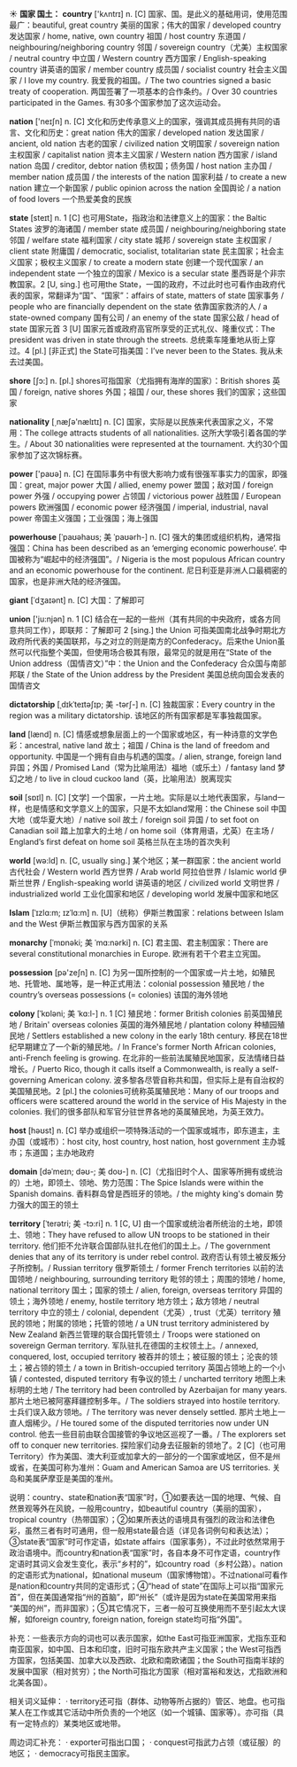 ☀ <span class="category">**国家 国土：**</span>
<span class="vocabulary">**country**</span> ['kʌntrɪ] 
<span class="definition">n. [C] 国家、国。是此义的基础用词，使用范围最广：</span>beautiful, great country 美丽的国家；伟大的国家 / developed country 发达国家 / home, native, own country 祖国 / host country 东道国 / neighbouring/neighboring country 邻国 / sovereign country（尤美）主权国家 / neutral country 中立国 / Western country 西方国家 / English-speaking country 讲英语的国家 / member country 成员国 / socialist country 社会主义国家 / I love my country. 我爱我的祖国。/ The two countries signed a basic treaty of cooperation. 两国签署了一项基本的合作条约。/ Over 30 countries participated in the Games. 有30多个国家参加了这次运动会。

<span class="vocabulary">**nation**</span> ['neɪʃn] 
<span class="definition">n. [C] 文化和历史传承意义上的国家，强调其成员拥有共同的语言、文化和历史：</span>great nation 伟大的国家 / developed nation 发达国家 / ancient, old nation 古老的国家 / civilized nation 文明国家 / sovereign nation 主权国家 / capitalist nation 资本主义国家 / Western nation 西方国家 / island nation 岛国 / creditor, debtor nation 债权国；债务国 / host nation 主办国 / member nation 成员国 / the interests of the nation 国家利益 / to create a new nation 建立一个新国家 / public opinion across the nation 全国舆论 / a nation of food lovers 一个热爱美食的民族

<span class="vocabulary">**state**</span> [steɪt] 
<span class="definition">n. 1 [C] 也可用State，指政治和法律意义上的国家：</span>the Baltic States 波罗的海诸国 / member state 成员国 / neighbouring/neighboring state 邻国 / welfare state 福利国家 / city state 城邦 / sovereign state 主权国家 / client state 附庸国 / democratic, socialist, totalitarian state 民主国家；社会主义国家；极权主义国家 / to create a modern state 创建一个现代国家 / an independent state 一个独立的国家 / Mexico is a secular state 墨西哥是个非宗教国家。<span class="definition">2 [U, sing.] 也可用the State，一国的政府，不过此时也可看作由政府代表的国家，常翻译为“国”、“国家”：</span>affairs of state, matters of state 国家事务 / people who are financially dependent on the state 依靠国家救济的人 / a state-owned company 国有公司 / an enemy of the state 国家公敌 / head of state 国家元首 <span class="definition">3 [U] 国家元首或政府高官所享受的正式礼仪、隆重仪式：</span>The president was driven in state through the streets. 总统乘车隆重地从街上穿过。<span class="definition">4 [pl.] [非正式] the State可指美国：</span>I’ve never been to the States. 我从未去过美国。

<span class="vocabulary">**shore**</span> [ʃɔ:] 
<span class="definition">n. [pl.] shores可指国家（尤指拥有海岸的国家）：</span>British shores 英国 / foreign, native shores 外国；祖国 / our, these shores 我们的国家；这些国家

<span class="vocabulary">**nationality**</span> [͵næʃə'nælɪtɪ] 
<span class="definition">n. [C] 国家，实际是以民族来代表国家之义，不常用：</span>The college attracts students of all nationalities. 这所大学吸引着各国的学生。/ About 30 nationalities were represented at the tournament. 大约30个国家参加了这次锦标赛。

<span class="vocabulary">**power**</span> ['paʊə] 
<span class="definition">n. [C] 在国际事务中有很大影响力或有很强军事实力的国家，即强国：</span>great, major power 大国 / allied, enemy power 盟国；敌对国 / foreign power 外强 / occupying power 占领国 / victorious power 战胜国 / European powers 欧洲强国 / economic power 经济强国 / imperial, industrial, naval power 帝国主义强国；工业强国；海上强国
           
<span class="vocabulary">**powerhouse**</span> [ˈpaʊəhaʊs; 美 ˈpaʊərh-]
<span class="definition">n. [C] 强大的集团或组织机构，通常指强国：</span>China has been described as an ‘emerging economic powerhouse’. 中国被称为“崛起中的经济强国”。/ Nigeria is the most populous African country and an economic powerhouse for the continent. 尼日利亚是非洲人口最稠密的国家，也是非洲大陆的经济强国。
           
<span class="vocabulary">**giant**</span> [ˈdʒaɪənt]
<span class="definition">n. [C] 大国：</span>了解即可
 
<span class="vocabulary">**union**</span> ['ju:njən] 
<span class="definition">n. 1 [C] 结合在一起的一些州（其有共同的中央政府，或各方同意共同工作），即联邦：</span>了解即可 <span class="definition">2 [sing.] the Union 可指美国南北战争时期北方政府所代表的美国联邦，与之对立的则是南方的Confederacy。后来the Union虽然可以代指整个美国，但使用场合极其有限，最常见的就是用在“State of the Union address（国情咨文）”中：</span>the Union and the Confederacy 合众国与南部邦联 / the State of the Union address by the President 美国总统向国会发表的国情咨文
           
<span class="vocabulary">**dictatorship**</span> [ˌdɪkˈteɪtəʃɪp; 美 -tərʃ-]
<span class="definition">n. [C] 独裁国家：</span>Every country in the region was a military dictatorship. 该地区的所有国家都是军事独裁国家。

<span class="vocabulary">**land**</span> [lænd] 
<span class="definition">n. [C] 情感或想象层面上的一个国家或地区，有一种诗意的文学色彩：</span>ancestral, native land 故土；祖国 / China is the land of freedom and opportunity. 中国是一个拥有自由与机遇的国度。/ alien, strange, foreign land 异国；外国 / Promised Land（常为比喻用法）福地（或乐土）/ fantasy land 梦幻之地 / to live in cloud cuckoo land（英，比喻用法）脱离现实

<span class="vocabulary">**soil**</span> [sɒɪl] 
<span class="definition">n. [C] [文学] 一个国家，一片土地。实际是以土地代表国家，与land一样，也是情感和文学意义上的国家，只是不太如land常用：</span>the Chinese soil 中国大地（或华夏大地）/ native soil 故土 / foreign soil 异国 / to set foot on Canadian soil 踏上加拿大的土地 / on home soil（体育用语，尤英）在主场 / England’s first defeat on home soil 英格兰队在主场的首次失利

<span class="vocabulary">**world**</span> [wə:ld] 
<span class="definition">n. [C, usually sing.] 某个地区；某一群国家：</span>the ancient world 古代社会 / Western world 西方世界 / Arab world 阿拉伯世界 / Islamic world 伊斯兰世界 / English-speaking world 讲英语的地区 / civilized world 文明世界 / industrialized world 工业化国家和地区 / developing world 发展中国家和地区
           
<span class="vocabulary">**Islam**</span> [ˈɪzlɑ:m; ɪzˈlɑ:m]
<span class="definition">n. [U]（统称）伊斯兰教国家：</span>relations between Islam and the West 伊斯兰教国家与西方国家的关系
          
<span class="vocabulary">**monarchy**</span> [ˈmɒnəki; 美 ˈmɑ:nərki]
<span class="definition">n. [C] 君主国、君主制国家：</span>There are several constitutional monarchies in Europe. 欧洲有若干个君主立宪国。

<span class="vocabulary">**possession**</span> [pə'zeʃn] 
<span class="definition">n. [C] 为另一国所控制的一个国家或一片土地，如殖民地、托管地、属地等，是一种正式用法：</span>colonial possession 殖民地 / the country’s overseas possessions (= colonies) 该国的海外领地
           
<span class="vocabulary">**colony**</span> [ˈkɒləni; 美 ˈkɑ:l-]
<span class="definition">n. 1 [C] 殖民地：</span>former British colonies 前英国殖民地 / Britain' overseas colonies 英国的海外殖民地 / plantation colony 种植园殖民地 / Settlers established a new colony in the early 18th century. 移民在18世纪早期建立了一个新的殖民地。/ In France's former North African colonies, anti-French feeling is growing. 在北非的一些前法属殖民地国家，反法情绪日益增长。/ Puerto Rico, though it calls itself a Commonwealth, is really a self-governing American colony. 波多黎各尽管自称共和国，但实际上是有自治权的美国殖民地。<span class="definition">2 [pl.] the colonies可统称英属殖民地：</span>Many of our troops and officers were scattered around the world in the service of His Majesty in the colonies. 我们的很多部队和军官分驻世界各地的英属殖民地，为英王效力。

<span class="vocabulary">**host**</span> [həʊst] 
<span class="definition">n. [C] 举办或组织一项特殊活动的一个国家或城市，即东道主，主办国（或城市）：</span>host city, host country, host nation, host government 主办城市；东道国；主办地政府
           
<span class="vocabulary">**domain**</span> [dəˈmeɪn; dəʊ-; 美 doʊ-]
<span class="definition">n. [C]（尤指旧时个人、国家等所拥有或统治的）土地，即领土、领地、势力范围：</span>The Spice Islands were within the Spanish domains. 香料群岛曾是西班牙的领地。/ the mighty king's domain 势力强大的国王的领土
           
<span class="vocabulary">**territory**</span> [ˈterətri; 美 -tɔ:ri]
<span class="definition">n. 1 [C, U] 由一个国家或统治者所统治的土地，即领土、领地：</span>They have refused to allow UN troops to be stationed in their territory. 他们拒不允许联合国部队驻扎在他们的国土上。/ The government denies that any of its territory is under rebel control. 政府否认有领土被反叛分子所控制。/ Russian territory 俄罗斯领土 / former French territories 以前的法国领地 / neighbouring, surrounding territory 毗邻的领土；周围的领地 / home, national territory 国土；国家的领土 / alien, foreign, overseas territory 异国的领土；海外领地 / enemy, hostile territory 地方领土；敌方领地 / neutral territory 中立的领土 / colonial, dependent（尤英）, trust（尤英）territory 殖民的领地；附属的领地；托管的领地 / a UN trust territory administered by New Zealand 新西兰管理的联合国托管领土 / Troops were stationed on sovereign German territory. 军队驻扎在德国的主权领土上。/ annexed, conquered, lost, occupied territory 被吞并的领土；被征服的领土；沦丧的领土；被占领的领土 / a town in British-occupied territory 英国占领地上的一个小镇 / contested, disputed territory 有争议的领土 / uncharted territory 地图上未标明的土地 / The territory had been controlled by Azerbaijan for many years. 那片土地已被阿塞拜疆控制多年。/ The soldiers strayed into hostile territory. 士兵们误入敌方领地。/ The territory was never densely settled. 那片土地上一直人烟稀少。/ He toured some of the disputed territories now under UN control. 他去一些目前由联合国接管的争议地区巡视了一番。/ The explorers set off to conquer new territories. 探险家们动身去征服新的领地了。<span class="definition">2 [C]（也可用Territory）作为美国、澳大利亚或加拿大的一部分的一个国家或地区，但不是州或省，在美国可称为准州：</span>Guam and American Samoa are US territories. 关岛和美属萨摩亚是美国的准州。

说明：country、state和nation表“国家”时，①如要表达一国的地理、气候、自然景观等外在风貌，一般用country，如beautiful country（美丽的国家），tropical country（热带国家）；②如果所表达的语境具有强烈的政治和法律色彩，虽然三者有时可通用，但一般用state最合适（详见各词例句和表达法）；③state表“国家”时可作定语，如state affairs（国家事务），不过此时依然常用于政治语境中。而country和nation表“国家”时，各自本身不可作定语，country作定语时其词义会发生变化，表示“乡村的”，如country road（乡村公路）。nation的定语形式为national，如national museum（国家博物馆）。不过national可看作是nation和country共同的定语形式；④“head of state”在国际上可以指“国家元首”，但在美国通常指“州的首脑”，即“州长”（或许是因为state在美国常用来指 “美国的州”，而非国家）；⑤其它情况下，三者一般可互换使用而不至引起太大误解，如foreign country, foreign nation, foreign state均可指“外国”。

补充：一些表示方向的词也可以表示国家，如the East可指亚洲国家，尤指东亚和南亚国家，如中国、日本和印度，旧时可指东欧共产主义国家；the West可指西方国家，包括美国、加拿大以及西欧、北欧和南欧诸国；the South可指南半球的发展中国家（相对贫穷）；the North可指北方国家（相对富裕和发达，尤指欧洲和北美各国）。

相关词义延伸：
· territory还可指（群体、动物等所占据的）管区、地盘。也可指某人在工作或其它活动中所负责的一个地区（如一个城镇、国家等）。亦可指（具有一定特点的）某类地区或地带。
           
周边词汇补充：
· exporter可指出口国；
· conquest可指武力占领（或征服）的地区；
· democracy可指民主国家。



